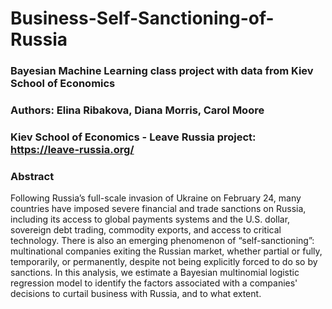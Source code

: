 # Business-Self-Sanctioning-of-Russia
### Bayesian Machine Learning  class project with data from Kiev School of Economics 
### Authors: Elina Ribakova, Diana Morris, Carol Moore
### Kiev School of Economics - Leave Russia project:  https://leave-russia.org/
### Abstract

Following Russia’s full-scale invasion of Ukraine on February 24, many countries have imposed severe financial and trade sanctions on Russia, including its access to global payments systems and the U.S. dollar, sovereign debt trading, commodity exports, and access to critical technology.  There is also an emerging phenomenon of “self-sanctioning”: multinational companies exiting the Russian market, whether partial or fully, temporarily, or permanently, despite not being explicitly forced to do so by sanctions. In this analysis, we estimate a Bayesian multinomial logistic regression model to identify the factors associated with a companies' decisions to curtail business with Russia, and to what extent.
